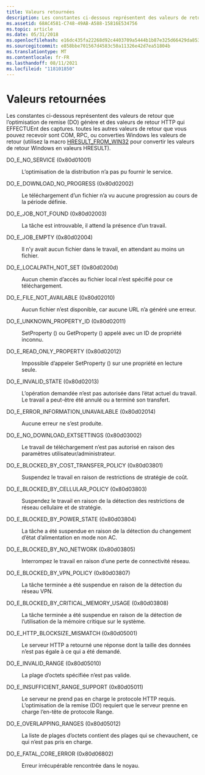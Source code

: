 ```yaml
---
title: Valeurs retournées
description: Les constantes ci-dessous représentent des valeurs de retour que l’optimisation de remise (DO) génère et des valeurs de retour HTTP qui EFFECTUEnt des captures.
ms.assetid: 68AC4581-C748-49AB-A588-15816E534756
ms.topic: article
ms.date: 05/31/2018
ms.openlocfilehash: e16dc435fa22268d92c4403709a5444b1b87e325d66429da853844fd7f836b40
ms.sourcegitcommit: e858bbe701567d4583c50a11326e42d7ea51804b
ms.translationtype: MT
ms.contentlocale: fr-FR
ms.lasthandoff: 08/11/2021
ms.locfileid: "118101850"
---
```

# <a name="do-return-values"></a>Valeurs retournées

Les constantes ci-dessous représentent des valeurs de retour que l’optimisation de remise (DO) génère et des valeurs de retour HTTP qui EFFECTUEnt des captures. toutes les autres valeurs de retour que vous pouvez recevoir sont COM, RPC, ou converties Windows les valeurs de retour (utilisez la macro [HRESULT_FROM_WIN32](/windows/win32/api/winerror/nf-winerror-hresult_from_win32) pour convertir les valeurs de retour Windows en valeurs HRESULT).

<dl> <dt>

<span id="DO_E_NO_SERVICE__0x80d01001_"></span><span id="do_e_no_service__0x80d01001_"></span><span id="DO_E_NO_SERVICE__0X80D01001_"></span>DO_E_NO_SERVICE (0x80d01001)
</dt> <dd>

L’optimisation de la distribution n’a pas pu fournir le service.

</dd> <dt>

<span id="DO_E_DOWNLOAD_NO_PROGRESS__0x80d02002_"></span><span id="do_e_download_no_progress__0x80d02002_"></span><span id="DO_E_DOWNLOAD_NO_PROGRESS__0X80D02002_"></span>DO_E_DOWNLOAD_NO_PROGRESS (0x80d02002)
</dt> <dd>

Le téléchargement d’un fichier n’a vu aucune progression au cours de la période définie.

</dd> <dt>

<span id="DO_E_JOB_NOT_FOUND__0x80d02003_"></span><span id="do_e_job_not_found__0x80d02003_"></span><span id="DO_E_JOB_NOT_FOUND__0X80D02003_"></span>DO_E_JOB_NOT_FOUND (0x80d02003)
</dt> <dd>

La tâche est introuvable, il attend la présence d’un travail.

</dd> <dt>

<span id="DO_E_JOB_EMPTY__0x80d02004_"></span><span id="do_e_job_empty__0x80d02004_"></span><span id="DO_E_JOB_EMPTY__0X80D02004_"></span>DO_E_JOB_EMPTY (0x80d02004)
</dt> <dd>

Il n’y avait aucun fichier dans le travail, en attendant au moins un fichier.

</dd> <dt>

<span id="DO_E_LOCALPATH_NOT_SET__0x80d0200d_"></span><span id="do_e_localpath_not_set__0x80d0200d_"></span><span id="DO_E_LOCALPATH_NOT_SET__0X80D0200D_"></span>DO_E_LOCALPATH_NOT_SET (0x80d0200d)
</dt> <dd>

Aucun chemin d’accès au fichier local n’est spécifié pour ce téléchargement.

</dd> <dt>

<span id="DO_E_FILE_NOT_AVAILABLE__0x80d02010_"></span><span id="do_e_file_not_available__0x80d02010_"></span><span id="DO_E_FILE_NOT_AVAILABLE__0X80D02010_"></span>DO_E_FILE_NOT_AVAILABLE (0x80d02010)
</dt> <dd>

Aucun fichier n’est disponible, car aucune URL n’a généré une erreur.

</dd> <dt>

<span id="DO_E_UNKNOWN_PROPERTY_ID__0x80d02011_"></span><span id="do_e_unknown_property_id__0x80d02011_"></span><span id="DO_E_UNKNOWN_PROPERTY_ID__0X80D02011_"></span>DO_E_UNKNOWN_PROPERTY_ID (0x80d02011)
</dt> <dd>

SetProperty () ou GetProperty () appelé avec un ID de propriété inconnu.

</dd> <dt>

<span id="DO_E_READ_ONLY_PROPERTY__0x80d02012_"></span><span id="do_e_read_only_property__0x80d02012_"></span><span id="DO_E_READ_ONLY_PROPERTY__0X80D02012_"></span>DO_E_READ_ONLY_PROPERTY (0x80d02012)
</dt> <dd>

Impossible d’appeler SetProperty () sur une propriété en lecture seule.

</dd> <dt>

<span id="DO_E_INVALID_STATE__0x80d02013_"></span><span id="do_e_invalid_state__0x80d02013_"></span><span id="DO_E_INVALID_STATE__0X80D02013_"></span>DO_E_INVALID_STATE (0x80d02013)
</dt> <dd>

L’opération demandée n’est pas autorisée dans l’état actuel du travail. Le travail a peut-être été annulé ou a terminé son transfert.

</dd> <dt>

<span id="DO_E_ERROR_INFORMATION_UNAVAILABLE__0x80d02014_"></span><span id="do_e_error_information_unavailable__0x80d02014_"></span><span id="DO_E_ERROR_INFORMATION_UNAVAILABLE__0X80D02014_"></span>DO_E_ERROR_INFORMATION_UNAVAILABLE (0x80d02014)
</dt> <dd>

Aucune erreur ne s’est produite.

</dd> <dt>

<span id="DO_E_NO_DOWNLOAD_EXTSETTINGS__0x80d03002_"></span><span id="do_e_no_download_extsettings__0x80d03002_"></span><span id="DO_E_NO_DOWNLOAD_EXTSETTINGS__0X80D03002_"></span>DO_E_NO_DOWNLOAD_EXTSETTINGS (0x80d03002)
</dt> <dd>

Le travail de téléchargement n’est pas autorisé en raison des paramètres utilisateur/administrateur.

</dd> <dt>

<span id="DO_E_BLOCKED_BY_COST_TRANSFER_POLICY__0x80d03801_"></span><span id="do_e_blocked_by_cost_transfer_policy__0x80d03801_"></span><span id="DO_E_BLOCKED_BY_COST_TRANSFER_POLICY__0X80D03801_"></span>DO_E_BLOCKED_BY_COST_TRANSFER_POLICY (0x80d03801)
</dt> <dd>

Suspendez le travail en raison de restrictions de stratégie de coût.

</dd> <dt>

<span id="DO_E_BLOCKED_BY_CELLULAR_POLICY__0x80d03803_"></span><span id="do_e_blocked_by_cellular_policy__0x80d03803_"></span><span id="DO_E_BLOCKED_BY_CELLULAR_POLICY__0X80D03803_"></span>DO_E_BLOCKED_BY_CELLULAR_POLICY (0x80d03803)
</dt> <dd>

Suspendez le travail en raison de la détection des restrictions de réseau cellulaire et de stratégie.

</dd> <dt>

<span id="DO_E_BLOCKED_BY_POWER_STATE__0x80d03804_"></span><span id="do_e_blocked_by_power_state__0x80d03804_"></span><span id="DO_E_BLOCKED_BY_POWER_STATE__0X80D03804_"></span>DO_E_BLOCKED_BY_POWER_STATE (0x80d03804)
</dt> <dd>

La tâche a été suspendue en raison de la détection du changement d’état d’alimentation en mode non AC.

</dd> <dt>

<span id="DO_E_BLOCKED_BY_NO_NETWORK__0x80d03805_"></span><span id="do_e_blocked_by_no_network__0x80d03805_"></span><span id="DO_E_BLOCKED_BY_NO_NETWORK__0X80D03805_"></span>DO_E_BLOCKED_BY_NO_NETWORK (0x80d03805)
</dt> <dd>

Interrompez le travail en raison d’une perte de connectivité réseau.

</dd> <dt>

<span id="DO_E_BLOCKED_BY_VPN_POLICY__0x80d03807_"></span><span id="do_e_blocked_by_vpn_policy__0x80d03807_"></span><span id="DO_E_BLOCKED_BY_VPN_POLICY__0X80D03807_"></span>DO_E_BLOCKED_BY_VPN_POLICY (0x80d03807)
</dt> <dd>

La tâche terminée a été suspendue en raison de la détection du réseau VPN.

</dd> <dt>

<span id="DO_E_BLOCKED_BY_CRITICAL_MEMORY_USAGE__0x80d03808_"></span><span id="do_e_blocked_by_critical_memory_usage__0x80d03808_"></span><span id="DO_E_BLOCKED_BY_CRITICAL_MEMORY_USAGE__0X80D03808_"></span>DO_E_BLOCKED_BY_CRITICAL_MEMORY_USAGE (0x80d03808)
</dt> <dd>

La tâche terminée a été suspendue en raison de la détection de l’utilisation de la mémoire critique sur le système.

</dd> <dt>

<span id="DO_E_HTTP_BLOCKSIZE_MISMATCH__0x80d05001_"></span><span id="do_e_http_blocksize_mismatch__0x80d05001_"></span><span id="DO_E_HTTP_BLOCKSIZE_MISMATCH__0X80D05001_"></span>DO_E_HTTP_BLOCKSIZE_MISMATCH (0x80d05001)
</dt> <dd>

Le serveur HTTP a retourné une réponse dont la taille des données n’est pas égale à ce qui a été demandé.

</dd> <dt>

<span id="DO_E_INVALID_RANGE__0x80d05010_"></span><span id="do_e_invalid_range__0x80d05010_"></span><span id="DO_E_INVALID_RANGE__0X80D05010_"></span>DO_E_INVALID_RANGE (0x80d05010)
</dt> <dd>

La plage d’octets spécifiée n’est pas valide.

</dd> <dt>

<span id="DO_E_INSUFFICIENT_RANGE_SUPPORT__0x80d05011_"></span><span id="do_e_insufficient_range_support__0x80d05011_"></span><span id="DO_E_INSUFFICIENT_RANGE_SUPPORT__0X80D05011_"></span>DO_E_INSUFFICIENT_RANGE_SUPPORT (0x80d05011)
</dt> <dd>

Le serveur ne prend pas en charge le protocole HTTP requis. L’optimisation de la remise (DO) requiert que le serveur prenne en charge l’en-tête de protocole Range.

</dd> <dt>

<span id="DO_E_OVERLAPPING_RANGES__0x80d05012_"></span><span id="do_e_overlapping_ranges__0x80d05012_"></span><span id="DO_E_OVERLAPPING_RANGES__0X80D05012_"></span>DO_E_OVERLAPPING_RANGES (0x80d05012)
</dt> <dd>

La liste de plages d’octets contient des plages qui se chevauchent, ce qui n’est pas pris en charge.

</dd> <dt>

<span id="DO_E_FATAL_CORE_ERROR__0x80d06802_"></span><span id="do_e_fatal_core_error__0x80d06802_"></span><span id="DO_E_FATAL_CORE_ERROR__0X80D06802_"></span>DO_E_FATAL_CORE_ERROR (0x80d06802)
</dt> <dd>

Erreur irrécupérable rencontrée dans le noyau.

</dd> </dl>

 

 